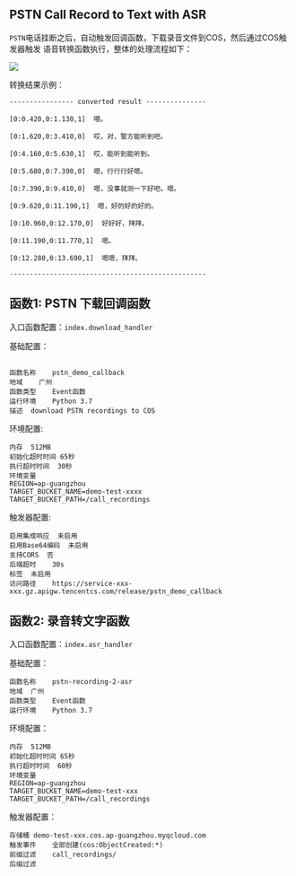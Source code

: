 ## PSTN Call Record to Text with ASR

`PSTN`电话挂断之后，自动触发回调函数，下载录音文件到COS，然后通过COS触发器触发 语音转换函数执行，整体的处理流程如下：

![](https://user-images.githubusercontent.com/251222/168951388-772c6a60-7f03-407c-b044-8a3f693d394a.png)

转换结果示例：

```text
---------------- converted result ---------------

[0:0.420,0:1.130,1]  喂。

[0:1.620,0:3.410,0]  哎，对，警方能听到吧。

[0:4.160,0:5.630,1]  哎，能听到能听到。

[0:5.680,0:7.390,0]  嗯，行行行好嗯。

[0:7.390,0:9.410,0]  嗯，没事就测一下好吧。嗯。

[0:9.620,0:11.190,1]  嗯，好的好的好的。

[0:10.960,0:12.170,0]  好好好，拜拜。

[0:11.190,0:11.770,1]  嗯。

[0:12.280,0:13.690,1]  嗯嗯，拜拜。

-------------------------------------------------
```

## 函数1: PSTN 下载回调函数

入口函数配置：`index.download_handler`

基础配置：

```

函数名称	pstn_demo_callback
地域    广州
函数类型    Event函数
运行环境	Python 3.7
描述	download PSTN recordings to COS

```

环境配置:

```
内存	512MB
初始化超时时间	65秒
执行超时时间	30秒
环境变量	
REGION=ap-guangzhou
TARGET_BUCKET_NAME=demo-test-xxxx
TARGET_BUCKET_PATH=/call_recordings
```

触发器配置:

```
启用集成响应	未启用
启用Base64编码	未启用
支持CORS	否
后端超时	30s
标签	未启用
访问路径    https://service-xxx-xxx.gz.apigw.tencentcs.com/release/pstn_demo_callback
```

## 函数2: 录音转文字函数

入口函数配置：`index.asr_handler`

基础配置：

```
函数名称	pstn-recording-2-asr
地域	广州
函数类型	Event函数
运行环境	Python 3.7
```

环境配置：

```
内存	512MB
初始化超时时间	65秒
执行超时时间	60秒
环境变量	
REGION=ap-guangzhou
TARGET_BUCKET_NAME=demo-test-xxx
TARGET_BUCKET_PATH=/call_recordings
```

触发器配置：

```
存储桶	demo-test-xxx.cos.ap-guangzhou.myqcloud.com
触发事件	全部创建(cos:ObjectCreated:*)
前缀过滤	call_recordings/
后缀过滤	
```
